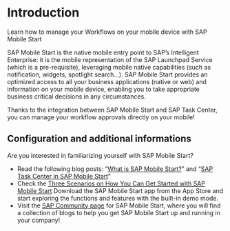 # Introduction

Learn how to manage your Workflows on your mobile device with SAP Mobile Start

SAP Mobile Start is the native mobile entry point to SAP’s Intelligent Enterprise: it is the mobile representation of the SAP Launchpad Service (which is a pre-requisite), leveraging mobile native capabilities (such as notification, widgets, spotlight search...). SAP Mobile Start provides an optimized access to all your business applications (native or web) and information on your mobile device, enabling you to take appropriate business critical decisions in any circumstances.

Thanks to the integration between SAP Mobile Start and SAP Task Center, you can manage your workflow approvals directly on your mobile!

## Configuration and additional informations

Are you interested in familiarizing yourself with SAP Mobile Start?

- Read the following blog posts: “[What is SAP Mobile Start?](https://blogs.sap.com/2021/08/18/what-is-sap-mobile-start/)” and “[SAP Task Center in SAP Mobile Start](https://blogs.sap.com/2021/12/01/sap-task-center-is-now-available-in-sap-mobile-start/)”
- Check the [Three Scenarios on How You Can Get Started with SAP Mobile Start](https://blogs.sap.com/2021/09/03/three-scenarios-on-how-you-can-get-started-on-sap-mobile-start/)
Download the SAP Mobile Start app from the App Store and start exploring the functions and features with the built-in demo mode.
- Visit the [SAP Community page](https://community.sap.com/topics/mobile-experience/start) for SAP Mobile Start, where you will find a collection of blogs to help you get SAP Mobile Start up and running in your company!

